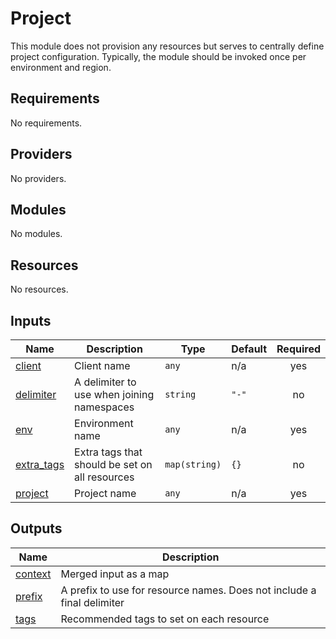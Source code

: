 # Project

This module does not provision any resources but serves to centrally define project configuration. Typically, the module should be invoked once per environment and region.

<!-- BEGIN_TF_DOCS -->
## Requirements

No requirements.

## Providers

No providers.

## Modules

No modules.

## Resources

No resources.

## Inputs

| Name | Description | Type | Default | Required |
|------|-------------|------|---------|:--------:|
| <a name="input_client"></a> [client](#input\_client) | Client name | `any` | n/a | yes |
| <a name="input_delimiter"></a> [delimiter](#input\_delimiter) | A delimiter to use when joining namespaces | `string` | `"-"` | no |
| <a name="input_env"></a> [env](#input\_env) | Environment name | `any` | n/a | yes |
| <a name="input_extra_tags"></a> [extra\_tags](#input\_extra\_tags) | Extra tags that should be set on all resources | `map(string)` | `{}` | no |
| <a name="input_project"></a> [project](#input\_project) | Project name | `any` | n/a | yes |

## Outputs

| Name | Description |
|------|-------------|
| <a name="output_context"></a> [context](#output\_context) | Merged input as a map |
| <a name="output_prefix"></a> [prefix](#output\_prefix) | A prefix to use for resource names. Does not include a final delimiter |
| <a name="output_tags"></a> [tags](#output\_tags) | Recommended tags to set on each resource |
<!-- END_TF_DOCS -->

